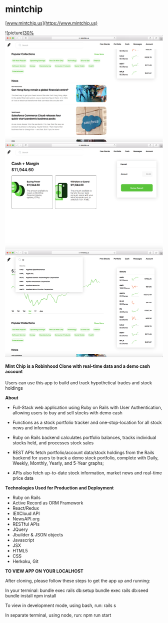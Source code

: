 # mintchip

[www.mintchip.us](https://www.mintchip.us)

![picture][30%](./app/assets/images/mintchip1.png)
![picture](./app/assets/images/mintchip2.png)
![picture](./app/assets/images/mintchip3.png)
![picture](./app/assets/images/mintchip4.png)

#### Mint Chip is a Robinhood Clone with real-time data and a demo cash account
Users can use this app to build and track hypothetical trades and stock holdings

**About**
- Full-Stack web application using Ruby on Rails with User Authentication, allowing users to buy and sell stocks with demo cash

- Functions as a stock portfolio tracker and one-stop-location for all stock news and information

- Ruby on Rails backend calculates portfolio balances, tracks individual stocks held, and processes stock sales

- REST APIs fetch portfolio/account data/stock holdings from the Rails backend for users to track a demo stock portfolio, complete with Daily, Weekly, Monthly, Yearly, and 5-Year graphs; 

- APIs also fetch up-to-date stock information, market news and real-time price data

**Technologies Used for Production and Deployment**
- Ruby on Rails 
- Active Record as ORM Framework
- React/Redux
- IEXCloud API
- NewsAPI.org
- RESTful APIs
- JQuery
- Jbuilder & JSON objects
- Javascript
- JSX
- HTML5
- CSS
- Herkoku, Git


**TO VIEW APP ON YOUR LOCALHOST**

After cloning, please follow these steps to get the app up and running:

In your terminal:
bundle exec rails db:setup
bundle exec rails db:seed
bundle install
npm install

To view in development mode, using bash, run:
rails s

In separate terminal, using node, run:
npm run start

